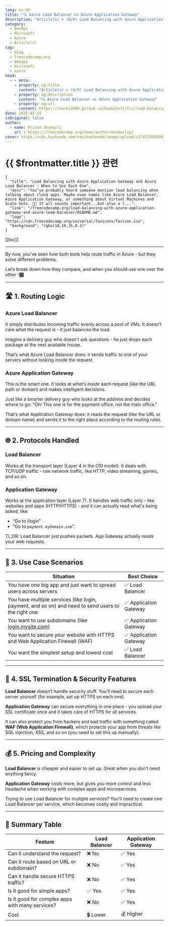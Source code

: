 ```yaml
---
lang: en-US
title: "🔍 Azure Load Balancer vs Azure Application Gateway"
description: "Article(s) > (8/9) Load Balancing with Azure Application Gateway and Azure Load Balancer - When to Use Each One"
category:
  - DevOps
  - Microsoft
  - Azure
  - Article(s)
tag:
  - blog
  - freecodecamp.org
  - devops
  - microsoft
  - azure
head:
  - - meta:
    - property: og:title
      content: "Article(s) > (8/9) Load Balancing with Azure Application Gateway and Azure Load Balancer - When to Use Each One"
    - property: og:description
      content: "🔍 Azure Load Balancer vs Azure Application Gateway"
    - property: og:url
      content: https://chanhi2000.github.io/bookshelf/fcc/load-balancing-with-azure-application-gateway-and-azure-load-balancer/azure-load-balancer-vs-azure-application-gateway.html
date: 2025-05-15
isOriginal: false
author:
  - name: Prince Onukwili
    url : https://freecodecamp.org/news/author/onukwilip/
cover: https://cdn.hashnode.com/res/hashnode/image/upload/v1747235455030/cb82bfb4-8d7b-47e5-ab31-126906f60b40.png
---
```


# {{ $frontmatter.title }} 관련

```component VPCard
{
  "title": "Load Balancing with Azure Application Gateway and Azure Load Balancer - When to Use Each One",
  "desc": "You’ve probably heard someone mention load balancing when talking about cloud apps. Maybe even names like Azure Load Balancer, Azure Application Gateway, or something about Virtual Machines and Scale Sets. 😵‍💫 It all sounds important...but also a l...",
  "link": "/freecodecamp.org/load-balancing-with-azure-application-gateway-and-azure-load-balancer/README.md",
  "logo": "https://cdn.freecodecamp.org/universal/favicons/favicon.ico",
  "background": "rgba(10,10,35,0.2)"
}
```

[[toc]]

---

<SiteInfo
  name="Load Balancing with Azure Application Gateway and Azure Load Balancer - When to Use Each One"
  desc="You’ve probably heard someone mention load balancing when talking about cloud apps. Maybe even names like Azure Load Balancer, Azure Application Gateway, or something about Virtual Machines and Scale Sets. 😵‍💫 It all sounds important...but also a l..."
  url="https://freecodecamp.org/news/load-balancing-with-azure-application-gateway-and-azure-load-balancer#heading-azure-load-balancer-vs-azure-application-gateway"
  logo="https://cdn.freecodecamp.org/universal/favicons/favicon.ico"
  preview="https://cdn.hashnode.com/res/hashnode/image/upload/v1747235455030/cb82bfb4-8d7b-47e5-ab31-126906f60b40.png"/>

By now, you've seen how both tools help route traffic in Azure - but they solve different problems.

Let’s break down how they compare, and when you should use one over the other 👇🏾

---

## 🛣️ 1. Routing Logic

### Azure Load Balancer

It simply distributes incoming traffic evenly across a pool of VMs. It doesn’t care *what* the request is - it just balances the load.

Imagine a delivery guy who doesn't ask questions - he just drops each package at the next available house.

That’s what Azure Load Balancer does: it sends traffic to one of your servers without looking inside the request.

### Azure Application Gateway

This is the smart one. It looks at *what’s inside* each request (like the URL path or domain) and makes intelligent decisions.

Just like a smarter delivery guy who looks at the address and decides where to go: "Oh! This one is for the payment office, not the main office."

That’s what Application Gateway does: it reads the request (like the URL or domain name) and sends it to the right place according to the routing rules.

---

## 🌐 2. Protocols Handled

### Load Balancer

Works at the transport layer (Layer 4 in the OSI model). It deals with TCP/UDP traffic - raw network traffic, like HTTP, video streaming, games, and so on.

### Application Gateway

Works at the application layer (Layer 7). It handles web traffic only - like websites and apps (HTTP/HTTPS) - and it can actually read what's being asked, like:

- “Go to /login”
- “Go to <VPIcon icon="fas fa-globe"/>`payment.mydomain.com`”.

TL;DR: Load Balancer just pushes packets. App Gateway actually *reads* your web requests.

---

## 🔁 3. Use Case Scenarios

| Situation | Best Choice |
| --- | --- |
| You have one big app and just want to spread users across servers | ✅ Load Balancer |
| You have multiple services (like login, payment, and so on) and need to send users to the right one | ✅ Application Gateway |
| You want to use subdomains (like [login.mysite.com](http://login.mysite.com)) | ✅ Application Gateway |
| You want to secure your website with HTTPS and Web Application Firewall (WAF) | ✅ Application Gateway |
| You want the simplest setup and lowest cost | ✅ Load Balancer |

---

## 🔐 4. SSL Termination & Security Features

**Load Balancer** doesn’t handle security stuff. You’ll need to secure each server yourself (for example, set up HTTPS on each one).

**Application Gateway** can secure everything in one place - you upload your SSL certificate once and it takes care of HTTPS for all services.

It can also protect you from hackers and bad traffic with something called **WAF (Web Application Firewall)**, which protects your app from threats like SQL injection, XSS, and so on (you need to set this up manually).

---

## 💰 5. Pricing and Complexity

**Load Balancer** is cheaper and easier to set up. Great when you don’t need anything fancy.

**Application Gateway** costs more, but gives you more control and less headache when working with complex apps and microservices.

Trying to use Load Balancer for multiple services? You’ll need to create one Load Balancer per service, which becomes costly and impractical.

---

## 🧠 Summary Table

| Feature | Load Balancer | Application Gateway |
| --- | --- | --- |
| Can it understand the request? | ❌ No | ✅ Yes |
| Can it route based on URL or subdomain? | ❌ No | ✅ Yes |
| Can it handle secure HTTPS traffic? | ❌ No | ✅ Yes |
| Is it good for simple apps? | ✅ Yes | ✅ Yes |
| Is it good for complex apps with many services? | ❌ No | ✅ Yes |
| Cost | 💲 Lower | 💰 Higher |
